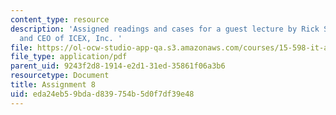 ```yaml
---
content_type: resource
description: 'Assigned readings and cases for a guest lecture by Rick Swanborg, founder
  and CEO of ICEX, Inc. '
file: https://ol-ocw-studio-app-qa.s3.amazonaws.com/courses/15-598-it-and-business-transformation-spring-2003/eda24eb59bdad839754b5d0f7df39e48_assignment7.pdf
file_type: application/pdf
parent_uid: 9243f2d8-1914-e2d1-31ed-35861f06a3b6
resourcetype: Document
title: Assignment 8
uid: eda24eb5-9bda-d839-754b-5d0f7df39e48
---
```

